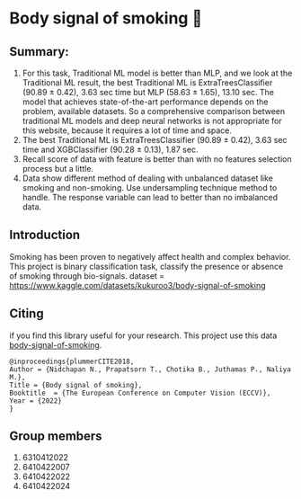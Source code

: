 # Body signal of smoking 🚬

## Summary:
1. For this task, Traditional ML model is better than MLP, and we look at the Traditional ML result, the best Traditional ML is ExtraTreesClassifier (90.89 ± 0.42), 3.63 sec time but MLP (58.63 ± 1.65), 13.10 sec. The model that achieves state-of-the-art performance depends on the problem, available datasets. So a comprehensive comparison between traditional ML models and deep neural networks is not appropriate for this website, because it requires a lot of time and space.
2. The best Traditional ML is ExtraTreesClassifier (90.89 ± 0.42), 3.63 sec time and XGBClassifier (90.28 ± 0.13), 1.87 sec.
3. Recall score of data with feature is better than with no features selection process but a little.
4. Data show different method of dealing with unbalanced dataset like smoking and non-smoking. Use undersampling technique method to handle. The response variable can lead to better than no imbalanced data.

## Introduction
Smoking has been proven to negatively affect health and complex behavior. This project is binary classification task, classify the presence or absence of smoking through bio-signals.
dataset = https://www.kaggle.com/datasets/kukuroo3/body-signal-of-smoking

## Citing

if you find this library useful for your research. This project use this data [body-signal-of-smoking](https://www.kaggle.com/datasets/kukuroo3/body-signal-of-smoking).

    @inproceedings{plummerCITE2018,
	Author = {Nidchapan N., Prapatsorn T., Chotika B., Juthamas P., Naliya M.},
	Title = {Body signal of smoking},
	Booktitle  = {The European Conference on Computer Vision (ECCV)},
	Year = {2022}
    }

## Group members
1. 6310412022
2. 6410422007
3. 6410422022
4. 6410422024